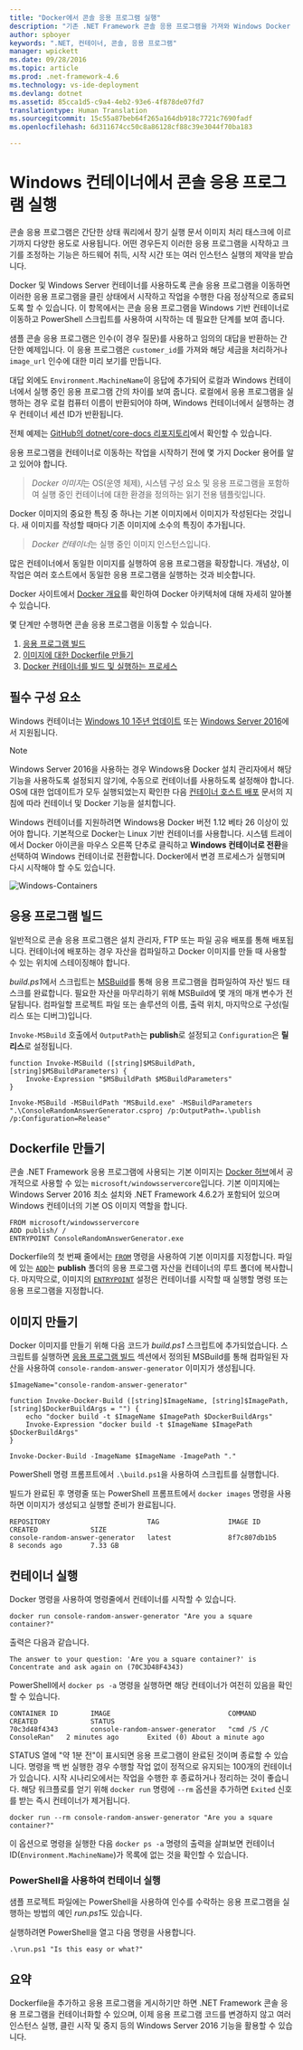 ```yaml
---
title: "Docker에서 콘솔 응용 프로그램 실행"
description: "기존 .NET Framework 콘솔 응용 프로그램을 가져와 Windows Docker 컨테이너에서 실행하는 방법을 알아봅니다."
author: spboyer
keywords: ".NET, 컨테이너, 콘솔, 응용 프로그램"
manager: wpickett
ms.date: 09/28/2016
ms.topic: article
ms.prod: .net-framework-4.6
ms.technology: vs-ide-deployment
ms.devlang: dotnet
ms.assetid: 85cca1d5-c9a4-4eb2-93e6-4f878de07fd7
translationtype: Human Translation
ms.sourcegitcommit: 15c55a87beb64f265a164db918c7721c7690fadf
ms.openlocfilehash: 6d311674cc50c8a86128cf88c39e3044f70ba183

---
```


# <a name="running-console-applications-in-windows-containers"></a>Windows 컨테이너에서 콘솔 응용 프로그램 실행

콘솔 응용 프로그램은 간단한 상태 쿼리에서 장기 실행 문서 이미지 처리 태스크에 이르기까지 다양한 용도로 사용됩니다. 어떤 경우든지 이러한 응용 프로그램을 시작하고 크기를 조정하는 기능은 하드웨어 취득, 시작 시간 또는 여러 인스턴스 실행의 제약을 받습니다.

Docker 및 Windows Server 컨테이너를 사용하도록 콘솔 응용 프로그램을 이동하면 이러한 응용 프로그램을 클린 상태에서 시작하고 작업을 수행한 다음 정상적으로 종료되도록 할 수 있습니다. 이 항목에서는 콘솔 응용 프로그램을 Windows 기반 컨테이너로 이동하고 PowerShell 스크립트를 사용하여 시작하는 데 필요한 단계를 보여 줍니다.

샘플 콘솔 응용 프로그램은 인수(이 경우 질문)를 사용하고 임의의 대답을 반환하는 간단한 예제입니다. 이 응용 프로그램은 `customer_id`를 가져와 해당 세금을 처리하거나 `image_url` 인수에 대한 미리 보기를 만듭니다.

대답 외에도 `Environment.MachineName`이 응답에 추가되어 로컬과 Windows 컨테이너에서 실행 중인 응용 프로그램 간의 차이를 보여 줍니다. 로컬에서 응용 프로그램을 실행하는 경우 로컬 컴퓨터 이름이 반환되어야 하며, Windows 컨테이너에서 실행하는 경우 컨테이너 세션 ID가 반환됩니다.

전체 예제는 [GitHub의 dotnet/core-docs 리포지토리](https://github.com/dotnet/docs/tree/master/samples/framework/docker/ConsoleRandomAnswerGenerator)에서 확인할 수 있습니다.

응용 프로그램을 컨테이너로 이동하는 작업을 시작하기 전에 몇 가지 Docker 용어를 알고 있어야 합니다.

> *Docker 이미지*는 OS(운영 체제), 시스템 구성 요소 및 응용 프로그램을 포함하여 실행 중인 컨테이너에 대한 환경을 정의하는 읽기 전용 템플릿입니다.

Docker 이미지의 중요한 특징 중 하나는 기본 이미지에서 이미지가 작성된다는 것입니다. 새 이미지를 작성할 때마다 기존 이미지에 소수의 특징이 추가됩니다. 

> *Docker 컨테이너*는 실행 중인 이미지 인스턴스입니다. 

많은 컨테이너에서 동일한 이미지를 실행하여 응용 프로그램을 확장합니다.
개념상, 이 작업은 여러 호스트에서 동일한 응용 프로그램을 실행하는 것과 비슷합니다.

Docker 사이트에서 [Docker 개요](https://docs.docker.com/engine/understanding-docker/)를 확인하여 Docker 아키텍처에 대해 자세히 알아볼 수 있습니다. 

몇 단계만 수행하면 콘솔 응용 프로그램을 이동할 수 있습니다.

1. [응용 프로그램 빌드](#building-the-application)
1. [이미지에 대한 Dockerfile 만들기](#creating-the-dockerfile)
1. [Docker 컨테이너를 빌드 및 실행하는 프로세스](#creating-the-image)

## <a name="prerequisites"></a>필수 구성 요소
Windows 컨테이너는 [Windows 10 1주년 업데이트](https://www.microsoft.com/en-us/software-download/windows10/) 또는 [Windows Server 2016](https://www.microsoft.com/en-us/cloud-platform/windows-server)에서 지원됩니다.

> [!NOTE]
>Windows Server 2016을 사용하는 경우 Windows용 Docker 설치 관리자에서 해당 기능을 사용하도록 설정되지 않기에, 수동으로 컨테이너를 사용하도록 설정해야 합니다. OS에 대한 업데이트가 모두 실행되었는지 확인한 다음 [컨테이너 호스트 배포](https://msdn.microsoft.com/en-us/virtualization/windowscontainers/deployment/deployment) 문서의 지침에 따라 컨테이너 및 Docker 기능을 설치합니다.

Windows 컨테이너를 지원하려면 Windows용 Docker 버전 1.12 베타 26 이상이 있어야 합니다. 기본적으로 Docker는 Linux 기반 컨테이너를 사용합니다. 시스템 트레이에서 Docker 아이콘을 마우스 오른쪽 단추로 클릭하고 **Windows 컨테이너로 전환**을 선택하여 Windows 컨테이너로 전환합니다. Docker에서 변경 프로세스가 실행되며 다시 시작해야 할 수도 있습니다.

![Windows-Containers](./media/console/SwitchContainer.png)

## <a name="building-the-application"></a>응용 프로그램 빌드
일반적으로 콘솔 응용 프로그램은 설치 관리자, FTP 또는 파일 공유 배포를 통해 배포됩니다. 컨테이너에 배포하는 경우 자산을 컴파일하고 Docker 이미지를 만들 때 사용할 수 있는 위치에 스테이징해야 합니다.

*build.ps1*에서 스크립트는 [MSBuild](https://msdn.microsoft.com/en-us/library/dd393574.aspx)를 통해 응용 프로그램을 컴파일하여 자산 빌드 태스크를 완료합니다. 필요한 자산을 마무리하기 위해 MSBuild에 몇 개의 매개 변수가 전달됩니다. 컴파일할 프로젝트 파일 또는 솔루션의 이름, 출력 위치, 마지막으로 구성(릴리스 또는 디버그)입니다.

`Invoke-MSBuild` 호출에서 `OutputPath`는 **publish**로 설정되고 `Configuration`은 **릴리스**로 설정됩니다. 

```
function Invoke-MSBuild ([string]$MSBuildPath, [string]$MSBuildParameters) {
    Invoke-Expression "$MSBuildPath $MSBuildParameters"
}

Invoke-MSBuild -MSBuildPath "MSBuild.exe" -MSBuildParameters ".\ConsoleRandomAnswerGenerator.csproj /p:OutputPath=.\publish /p:Configuration=Release"
```

## <a name="creating-the-dockerfile"></a>Dockerfile 만들기
콘솔 .NET Framework 응용 프로그램에 사용되는 기본 이미지는 [Docker 허브](https://hub.docker.com/r/microsoft/windowsservercore/)에서 공개적으로 사용할 수 있는 `microsoft/windowsservercore`입니다. 기본 이미지에는 Windows Server 2016 최소 설치와 .NET Framework 4.6.2가 포함되어 있으며 Windows 컨테이너의 기본 OS 이미지 역할을 합니다.

```
FROM microsoft/windowsservercore
ADD publish/ /
ENTRYPOINT ConsoleRandomAnswerGenerator.exe
```
Dockerfile의 첫 번째 줄에서는 [`FROM`](https://docs.docker.com/engine/reference/builder/#/from) 명령을 사용하여 기본 이미지를 지정합니다. 파일에 있는 [`ADD`](https://docs.docker.com/engine/reference/builder/#/add)는 **publish** 폴더의 응용 프로그램 자산을 컨테이너의 루트 폴더에 복사합니다. 마지막으로, 이미지의 [`ENTRYPOINT`](https://docs.docker.com/engine/reference/builder/#/entrypoint) 설정은 컨테이너를 시작할 때 실행할 명령 또는 응용 프로그램을 지정합니다. 

## <a name="creating-the-image"></a>이미지 만들기
Docker 이미지를 만들기 위해 다음 코드가 *build.ps1* 스크립트에 추가되었습니다. 스크립트를 실행하면 [응용 프로그램 빌드](#building-the-application) 섹션에서 정의된 MSBuild를 통해 컴파일된 자산을 사용하여 `console-random-answer-generator` 이미지가 생성됩니다.

```
$ImageName="console-random-answer-generator"

function Invoke-Docker-Build ([string]$ImageName, [string]$ImagePath, [string]$DockerBuildArgs = "") {
    echo "docker build -t $ImageName $ImagePath $DockerBuildArgs"
    Invoke-Expression "docker build -t $ImageName $ImagePath $DockerBuildArgs"
}

Invoke-Docker-Build -ImageName $ImageName -ImagePath "."
```

PowerShell 명령 프롬프트에서 `.\build.ps1`을 사용하여 스크립트를 실행합니다.

빌드가 완료된 후 명령줄 또는 PowerShell 프롬프트에서 `docker images` 명령을 사용하면 이미지가 생성되고 실행할 준비가 완료됩니다.

```
REPOSITORY                        TAG                 IMAGE ID            CREATED             SIZE
console-random-answer-generator   latest              8f7c807db1b5        8 seconds ago       7.33 GB
```

## <a name="running-the-container"></a>컨테이너 실행
Docker 명령을 사용하여 명령줄에서 컨테이너를 시작할 수 있습니다.

```
docker run console-random-answer-generator "Are you a square container?"
```

출력은 다음과 같습니다.

```
The answer to your question: 'Are you a square container?' is Concentrate and ask again on (70C3D48F4343)
```

PowerShell에서 `docker ps -a` 명령을 실행하면 해당 컨테이너가 여전히 있음을 확인할 수 있습니다.

```
CONTAINER ID        IMAGE                             COMMAND                  CREATED             STATUS                          
70c3d48f4343        console-random-answer-generator   "cmd /S /C ConsoleRan"   2 minutes ago       Exited (0) About a minute ago      
```

STATUS 열에 "약 1분 전"이 표시되면 응용 프로그램이 완료된 것이며 종료할 수 있습니다. 명령을 백 번 실행한 경우 수행할 작업 없이 정적으로 유지되는 100개의 컨테이너가 있습니다. 시작 시나리오에서는 작업을 수행한 후 종료하거나 정리하는 것이 좋습니다. 해당 워크플로를 얻기 위해 `docker run` 명령에 `--rm` 옵션을 추가하면 `Exited` 신호를 받는 즉시 컨테이너가 제거됩니다.

```
docker run --rm console-random-answer-generator "Are you a square container?"
```

이 옵션으로 명령을 실행한 다음 `docker ps -a` 명령의 출력을 살펴보면 컨테이너 ID(`Environment.MachineName`)가 목록에 없는 것을 확인할 수 있습니다.

### <a name="running-the-container-using-powershell"></a>PowerShell을 사용하여 컨테이너 실행
샘플 프로젝트 파일에는 PowerShell을 사용하여 인수를 수락하는 응용 프로그램을 실행하는 방법의 예인 *run.ps1*도 있습니다.

실행하려면 PowerShell을 열고 다음 명령을 사용합니다.

```
.\run.ps1 "Is this easy or what?"
```

## <a name="summary"></a>요약
Dockerfile을 추가하고 응용 프로그램을 게시하기만 하면 .NET Framework 콘솔 응용 프로그램을 컨테이너화할 수 있으며, 이제 응용 프로그램 코드를 변경하지 않고 여러 인스턴스 실행, 클린 시작 및 중지 등의 Windows Server 2016 기능을 활용할 수 있습니다.



<!--HONumber=Nov16_HO3-->



